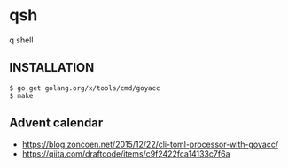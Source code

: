 # qsh
q shell

## INSTALLATION

```console
$ go get golang.org/x/tools/cmd/goyacc
$ make
```

## Advent calendar

* https://blog.zoncoen.net/2015/12/22/cli-toml-processor-with-goyacc/
* https://qiita.com/draftcode/items/c9f2422fca14133c7f6a
